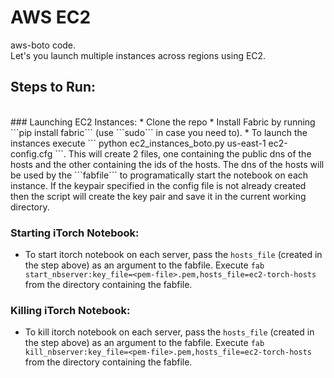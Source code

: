 # AWS EC2
aws-boto code.
<br>
Let's you launch multiple instances across regions using EC2.
<br>
## Steps to Run:
<br>
### Launching EC2 Instances:
* Clone the repo
* Install Fabric by running ```pip install fabric``` (use ```sudo``` in case you need to).
* To launch the instances execute ``` python ec2_instances_boto.py us-east-1 ec2-config.cfg ```. This will create 2 files, one containing the public dns of the hosts and the other containing the ids of the hosts. The dns of the hosts will be used by the ```fabfile``` to programatically start the notebook on each instance. If the keypair specified in the config file is not already created then the script will create the key pair and save it in the current working directory.
<br>

### Starting iTorch Notebook:
* To start itorch notebook on each server, pass the ```hosts_file``` (created in the step above) as an argument to the fabfile. Execute ```fab start_nbserver:key_file=<pem-file>.pem,hosts_file=ec2-torch-hosts``` from the directory containing the fabfile.

### Killing iTorch Notebook:
* To kill itorch notebook on each server, pass the ```hosts_file``` (created in the step above) as an argument to the fabfile. Execute ```fab kill_nbserver:key_file=<pem-file>.pem,hosts_file=ec2-torch-hosts``` from the directory containing the fabfile.

